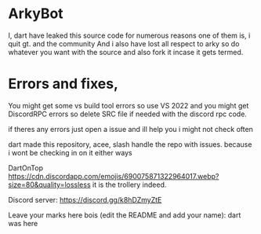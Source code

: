 # ArkyBot

 I, dart have leaked this source code for numerous reasons one of them is, i quit gt. and the community
And i also have lost all respect to arky so do whatever you want with the source and also fork it incase it gets termed.


# Errors and fixes, 

You might get some vs build tool errors so use VS 2022 and 
you might get DiscordRPC errors so delete SRC file if needed with the discord rpc code.

if theres any errors just open a issue and ill help you i might not check often


dart made this repository, acee, slash handle the repo with issues. because i wont be checking in on it either ways

DartOnTop
https://cdn.discordapp.com/emojis/690075871322964017.webp?size=80&quality=lossless
it is the trollery indeed.

Discord server: 
https://discord.gg/k8hDZmyZtE

Leave your marks here bois (edit the README and add your name):
dart was here
